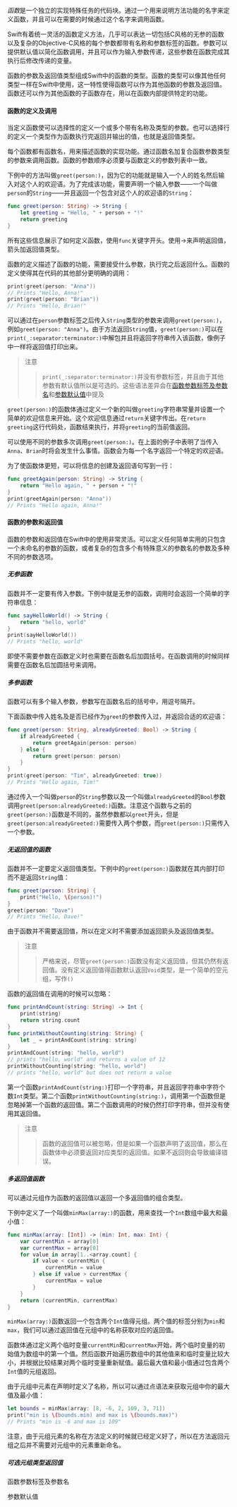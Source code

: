 *函数*是一个独立的实现特殊任务的代码块。通过一个用来说明方法功能的名字来定义函数，并且可以在需要的时候通过这个名字来调用函数。

Swift有着统一灵活的函数定义方法，几乎可以表达一切包括C风格的无参的函数以及复杂的Objective-C风格的每个参数都带有名称和参数标签的函数。参数可以提供默认值以简化函数调用，并且可以作为输入参数传递，这些参数在函数完成其执行后修改传递的变量。

函数的参数及返回值类型组成Swift中的函数的类型。函数的类型可以像其他任何类型一样在Swift中使用，这一特性使得函数可以作为其他函数的参数及返回值。函数还可以作为其他函数的子函数存在，用以在函数内部提供特定的功能。

#### 函数的定义及调用

当定义函数使可以选择性的定义一个或多个带有名称及类型的参数。也可以选择行的定义一个类型作为函数执行完返回并输出的值，也就是返回值类型。

每个函数都有函数名，用来描述函数的实现功能。通过函数名加复合函数参数类型的参数来调用函数。函数的参数顺序必须要与函数定义的参数列表中一致。

下例中的方法叫做`greet(person:)`，因为它的功能就是输入一个人的姓名然后输入对这个人的欢迎语。为了完成该功能，需要声明一个输入参数——一个叫做`person`的`String`——并且返回一个包含对这个人的欢迎语的`String`：

```Swift
func greet(person: String) -> String {
    let greeting = "Hello, " + person + "!"
    return greeting
} 
```

所有这些信息展示了如何定义函数，使用`func`关键字开头。使用->来声明返回值，箭头加返回值类型。

函数的定义描述了函数的功能，需要接受什么参数，执行完之后返回什么。函数的定义使得其在代码的其他部分更明确的调用：

```Swift
print(greet(person: "Anna"))
// Prints "Hello, Anna!"
print(greet(person: "Brian"))
// Prints "Hello, Brian!" 
```

可以通过在`person`参数标签之后传入`String`类型的参数来调用`greet(person:)`，例如`greet(person: "Anna")`。由于方法返回`String`值，`greet(person:)`可以在`print(_:separator:terminator:)`中解包并且将返回字符串传入该函数，像例子中一样将返回值打印出来。

>注意
>> `print(_:separator:terminator:)`并没有参数标签，并且由于其他参数有默认值所以是可选的。这些语法差异会在[函数参数标签及参数名](0206-Functions.md#functionArgumentLablesAndParameterNames)和[参数默认值](0206-Functions.md#defaultParameterValues)中提及

`greet(person:)`的函数体通过定义一个新的叫做`greeting`字符串常量并设置一个简单的欢迎信息来开始。这个欢迎信息通过`return`关键字传出。在`return greeting`这行代码处，函数结束执行，并将`greeting`的当前值返回。

可以使用不同的参数多次调用`greet(person:)`。在上面的例子中表明了当传入`Anna`、`Brian`时将会发生什么事情。函数会为每一个名字返回一个特定的欢迎语。

为了使函数体更短，可以将信息的创建及返回语句写到一行：

```Swift
func greetAgain(person: String) -> String {
    return "Hello again, " + person + "!"
}
print(greetAgain(person: "Anna"))
// Prints "Hello again, Anna!"
```

#### 函数的参数和返回值

函数的参数和返回值在Swift中的使用非常灵活。可以定义任何简单实用的只包含一个未命名的参数的函数，或者复杂的包含多个有特殊意义的参数名的参数及多种不同的参数选项。

##### 无参函数

函数并不一定要有传入参数。下例中就是无参的函数，调用时会返回一个简单的字符串信息：

```Swift
func sayHelloWorld() -> String {
    return "hello, world"
}
print(sayHelloWorld())
// Prints "hello, world" 
```

即使不需要参数在函数定义时也需要在函数名后加圆括号。在函数调用的时候同样需要在函数名后加圆括号来调用。

##### 多参函数

函数可以有多个输入参数，参数写在函数名后的括号中，用逗号隔开。

下面函数中传入姓名及是否已经作为`greet`的参数传入过，并返回合适的欢迎语：

```Swift
func greet(person: String, alreadyGreeted: Bool) -> String {
    if alreadyGreeted {
        return greetAgain(person: person)
    } else {
        return greet(person: person)
    }
}
print(greet(person: "Tim", alreadyGreeted: true))
// Prints "Hello again, Tim!" 
```

通过传入一个叫做`person`的`String`参数以及一个叫做`alreadyGreeted`的`Bool`参数调用`greet(person:alreadyGreeted:)`函数。注意这个函数与之前的`greet(person:)`函数是不同的，虽然参数都以`greet`开头，但是`greet(person:alreadyGreeted:)`需要传入两个参数，而`greet(person:)`只需传入一个参数。

##### 无返回值的函数

函数并不一定要定义返回值类型。下例中的`greet(person:)`函数就在其内部打印而不是返回`String`值：

```Swift
func greet(person: String) {
    print("Hello, \(person)!")
}
greet(person: "Dave")
// Prints "Hello, Dave!" 
```

由于函数并不需要返回值，所以在定义时不需要添加返回箭头及返回值类型。

>注意
>> 严格来说，尽管`greet(person:)`函数没有定义返回值，但其仍然有返回值。没有定义返回值得函数默认返回`Void`类型，是一个简单的空元组，写作`()`

函数的返回值在调用的时候可以忽略：

```Swift
func printAndCount(string: String) -> Int {
    print(string)
    return string.count
}
func printWithoutCounting(string: String) {
    let _ = printAndCount(string: string)
}
printAndCount(string: "hello, world")
// prints "hello, world" and returns a value of 12
printWithoutCounting(string: "hello, world")
// prints "hello, world" but does not return a value 
```

第一个函数`printAndCount(string:)`打印一个字符串，并且返回字符串中字符个数`Int`类型。第二个函数`printWithoutCounting(string:)`，调用第一个函数但是忽略掉第一个函数的返回值。第二个函数调用的时候仍然打印字符串，但并没有使用其返回值。

>注意
>> 函数的返回值可以被忽略，但是如果一个函数声明了返回值，那么在函数体中必须要返回对应类型的返回值。如果不返回则会导致编译错误。

<span id="functionsWithMultipleReturnValues"></span>
##### 多返回值函数

可以通过元组作为函数的返回值以返回一个多返回值的组合类型。

下例中定义了一个叫做`minMax(array:)`的函数，用来查找一个`Int`数组中最大和最小值：

```Swift
func minMax(array: [Int]) -> (min: Int, max: Int) {
    var currentMin = array[0]
    var currentMax = array[0]
    for value in array[1..<array.count] {
        if value < currentMin {
            currentMin = value
        } else if value > currentMax {
            currentMax = value
        }
    }
    return (currentMin, currentMax)
} 
```

`minMax(array:)`函数返回一个包含两个`Int`值得元组。两个值的标签分别为`min`和`max`，我们可以通过返回值在元组中的名称获取对应的返回值。

函数体通过定义两个临时变量`currentMin`和`currentMax`开始，两个临时变量的初始值为数组中的第一个值。然后函数开始遍历数组中的其他值来和临时变量比较大小，并根据比较结果对两个临时变量重新赋值。最后最大值和最小值通过包含两个`Int`值的元组返回。

由于元组中元素在声明时定义了名称，所以可以通过点语法来获取元组中你的最大值及最小值：


```Swift
let bounds = minMax(array: [8, -6, 2, 109, 3, 71])
print("min is \(bounds.min) and max is \(bounds.max)")
// Prints "min is -6 and max is 109" 
```

注意，由于元组元素的名称在方法定义的时候就已经定义好了，所以在方法返回元组之后并不需要对元组中的元素重新命名。

##### 可选元组类型返回值



<span id="functionArgumentLablesAndParameterNames"></span>
函数参数标签及参数名



<span id="defaultParameterValues"></span>
参数默认值


